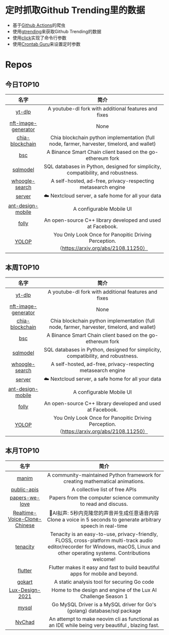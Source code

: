 # 定时抓取Github Trending里的数据
* 基于[Github Actions](https://docs.github.com/en/actions)的爬虫
* 使用[gtrending](https://github.com/hedythedev/gtrending)来获取Github Trending的数据
* 使用[click](https://github.com/pallets/click)实现了命令行参数
* 使用[Crontab Guru](https://crontab.guru/)来设置定时参数

# Repos
## 今日TOP10 
<!-- START OF DAILY_TOP10_REPOS -->
| 名字 | 简介 |
| :----: | :----: |
| [yt-dlp](https://github.com/yt-dlp/yt-dlp) | A youtube-dl fork with additional features and fixes |
| [nft-image-generator](https://github.com/benyaminahmed/nft-image-generator) | None |
| [chia-blockchain](https://github.com/Chia-Network/chia-blockchain) | Chia blockchain python implementation (full node, farmer, harvester, timelord, and wallet) |
| [bsc](https://github.com/binance-chain/bsc) | A Binance Smart Chain client based on the go-ethereum fork |
| [sqlmodel](https://github.com/tiangolo/sqlmodel) | SQL databases in Python, designed for simplicity, compatibility, and robustness. |
| [whoogle-search](https://github.com/benbusby/whoogle-search) | A self-hosted, ad-free, privacy-respecting metasearch engine |
| [server](https://github.com/nextcloud/server) | ☁️ Nextcloud server, a safe home for all your data |
| [ant-design-mobile](https://github.com/ant-design/ant-design-mobile) | A configurable Mobile UI |
| [folly](https://github.com/facebook/folly) | An open-source C++ library developed and used at Facebook. |
| [YOLOP](https://github.com/hustvl/YOLOP) | You Only Look Once for Panopitic Driving Perception.（https://arxiv.org/abs/2108.11250） |
<!-- END OF DAILY_TOP10_REPOS -->

## 本周TOP10
<!-- START OF WEEKLY_TOP10_REPOS -->
| 名字 | 简介 |
| :----: | :----: |
| [yt-dlp](https://github.com/yt-dlp/yt-dlp) | A youtube-dl fork with additional features and fixes |
| [nft-image-generator](https://github.com/benyaminahmed/nft-image-generator) | None |
| [chia-blockchain](https://github.com/Chia-Network/chia-blockchain) | Chia blockchain python implementation (full node, farmer, harvester, timelord, and wallet) |
| [bsc](https://github.com/binance-chain/bsc) | A Binance Smart Chain client based on the go-ethereum fork |
| [sqlmodel](https://github.com/tiangolo/sqlmodel) | SQL databases in Python, designed for simplicity, compatibility, and robustness. |
| [whoogle-search](https://github.com/benbusby/whoogle-search) | A self-hosted, ad-free, privacy-respecting metasearch engine |
| [server](https://github.com/nextcloud/server) | ☁️ Nextcloud server, a safe home for all your data |
| [ant-design-mobile](https://github.com/ant-design/ant-design-mobile) | A configurable Mobile UI |
| [folly](https://github.com/facebook/folly) | An open-source C++ library developed and used at Facebook. |
| [YOLOP](https://github.com/hustvl/YOLOP) | You Only Look Once for Panopitic Driving Perception.（https://arxiv.org/abs/2108.11250） |
<!-- END OF WEEKLY_TOP10_REPOS -->

## 本月TOP10
<!-- START OF MONTHLY_TOP10_REPOS -->
| 名字 | 简介 |
| :----: | :----: |
| [manim](https://github.com/ManimCommunity/manim) | A community-maintained Python framework for creating mathematical animations. |
| [public-apis](https://github.com/public-apis/public-apis) | A collective list of free APIs |
| [papers-we-love](https://github.com/papers-we-love/papers-we-love) | Papers from the computer science community to read and discuss. |
| [Realtime-Voice-Clone-Chinese](https://github.com/babysor/Realtime-Voice-Clone-Chinese) | 🚀AI拟声: 5秒内克隆您的声音并生成任意语音内容 Clone a voice in 5 seconds to generate arbitrary speech in real-time |
| [tenacity](https://github.com/tenacityteam/tenacity) | Tenacity is an easy-to-use, privacy-friendly, FLOSS, cross-platform multi-track audio editor/recorder for Windows, macOS, Linux and other operating systems. Contributions welcome! |
| [flutter](https://github.com/flutter/flutter) | Flutter makes it easy and fast to build beautiful apps for mobile and beyond. |
| [gokart](https://github.com/praetorian-inc/gokart) | A static analysis tool for securing Go code |
| [Lux-Design-2021](https://github.com/Lux-AI-Challenge/Lux-Design-2021) | Home to the design and engine of the Lux AI Challenge Season 1 |
| [mysql](https://github.com/go-sql-driver/mysql) | Go MySQL Driver is a MySQL driver for Go's (golang) database/sql package |
| [NvChad](https://github.com/NvChad/NvChad) | An attempt to make neovim cli as functional as an IDE while being very beautiful , blazing fast. |
<!-- END OF MONTHLY_TOP10_REPOS -->
